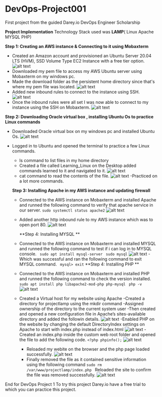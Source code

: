 # DevOps-Project001
First project from the guided Darey.io DevOps Engineer Scholarship 

**Project Implementation**
Technology Stack used was **LAMP**( Linux Apache MYSQL PHP)

**Step 1: Creating an AWS instance & Connecting to it using Mobaxterm**
- Created an Amazon account and provisioned an Ubuntu Server 20.04 LTS (HVM), SSD Volume Type EC2 Instance with a free tier option.
 ![alt text](https://github.com/Ellawangari/DevOps-Project001/blob/main/Images/amazon%20instance%201.PNG)
- Downloaded my pem file to access my  AWS Ubuntu server using Mobaxterm on my windows pc.
- Made the download folder as the persistent home directory since that's where my pem file was located.
 ![alt text](https://github.com/Ellawangari/DevOps-Project001/blob/main/Images/mobaxterm1.PNG)
- Added new inbound rules to connect to the instance using SSH.
 ![alt text](https://github.com/Ellawangari/DevOps-Project001/blob/main/Images/aws%204.PNG)
- Once the inbound rules were all set I was now able to connect to my instance using the SSH on Mobaxterm.
 ![alt text](https://github.com/Ellawangari/DevOps-Project001/blob/main/Images/mobaxterm2.PNG)
 
**Step 2: Downloading Oracle virtual box , installing Ubuntu Os to practice Linux commands**
- Downloaded Oracle virtual box on my windows pc and installed Ubuntu Os.
  ![alt text](https://github.com/Ellawangari/DevOps-Project001/blob/main/Images/ubuntu1.PNG)
- Logged in to Ubuntu and opened the terminal to practice a few Linux commands.
   - ls command to list files in my home directory
   - Created a  file called Learning_Linux on the Desktop added commands learned to it and navigated to it.
    ![alt text](https://github.com/Ellawangari/DevOps-Project001/blob/main/Images/ubuntu4.PNG)
   - cat command to read the contents of the file.
        ![alt text](https://github.com/Ellawangari/DevOps-Project001/blob/main/Images/ubuntu5.PNG)
   -Practiced on a lot more commands.
   
   **Step 3: Installing Apache in my AWS instance and updating firewall**
   - Connected to the AWS instance on Mobaxterm and installed Apache  and runned the following command to verify that apache service in our server.
       `sudo systemctl status apache2`
      ![alt text](https://github.com/Ellawangari/DevOps-Project001/blob/main/Images/mobaxterm3.PNG)
   - Added another  http inbound rule  to my AWS instance which was to open port 80.
      ![alt text](https://github.com/Ellawangari/DevOps-Project001/blob/main/Images/aws%204.PNG)
      
     **Step 4: Installing MYSQL **
  - Connected to the AWS instance on Mobaxterm and installed MYSQL  and runned the following command to test if i can log in to MYSQL console.
   ` sudo apt install mysql-server`
    ` sudo mysql`
     ![alt text](https://github.com/Ellawangari/DevOps-Project001/blob/main/Images/mobaxterm4.PNG)
   -Which was successful and ran the following command to exit MYSQL command.
      ` mysql> exit`
    **Step 4: Installing PHP **
  - Connected to the AWS instance on Mobaxterm and installed PHP  and runned the following command to check the version installed.
   ` sudo apt install php libapache2-mod-php php-mysql`  ` php -v`
       ![alt text](https://github.com/Ellawangari/DevOps-Project001/blob/main/Images/mobaxterm5.PNG)
  - Created a Virtual host for my website using Apache
    -Created a directory for projectlamp using the mkdir command
    -Assigned ownership of the directory to the current system user
    -Then created and opened a new configuration file in Apache’s sites-available directory and added the followin details.
     ![alt text](https://github.com/Ellawangari/DevOps-Project001/blob/main/Images/mobaxterm6.PNG)
    -Enabled PHP on the website by changing the default DirectoryIndex settings on Apache to start with index.php instead of index.html
      ![alt text](https://github.com/Ellawangari/DevOps-Project001/blob/main/Images/mobaxterm7.PNG)
    -Created an index.php inside the custom web root folder and opened the file to add the following code.
     `<?php
phpinfo();`
       ![alt text](https://github.com/Ellawangari/DevOps-Project001/blob/main/Images/mobaxterm8.PNG)
     - Reloaded my webite on the browser and the php page loaded successfully.
     ![alt text](https://github.com/Ellawangari/DevOps-Project001/blob/main/Images/phppage.PNG)
     - Finally removed the file as it contained sensitive information using the following command  `sudo rm /var/www/projectlamp/index.php `
     Reloaded the site to confirm the file was removed successfully.
        ![alt text](https://github.com/Ellawangari/DevOps-Project001/blob/main/Images/phppage2.PNG)



End for DevOps Project 1
To try this project Darey.io have a free trial to which you can practice this project.
